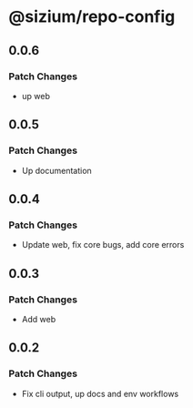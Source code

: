 # @sizium/repo-config

## 0.0.6

### Patch Changes

- up web

## 0.0.5

### Patch Changes

- Up documentation

## 0.0.4

### Patch Changes

- Update web, fix core bugs, add core errors

## 0.0.3

### Patch Changes

- Add web

## 0.0.2

### Patch Changes

- Fix cli output, up docs and env workflows
